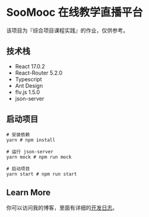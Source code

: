 # SooMooc 在线教学直播平台

该项目为『综合项目课程实践』的作业，仅供参考。

## 技术栈

- React 17.0.2
- React-Router 5.2.0
- Typescript
- Ant Design
- flv.js 1.5.0
- json-server

## 启动项目

```shell
# 安装依赖
yarn # npm install

# 运行 json-server
yarn mock # npm run mock

# 启动项目
yarn start # npm run start
```

## Learn More

你可以访问我的博客，里面有详细的[开发日志](https://blog.ethanloo.cn/post/2021-05-09-SooMooc/%E9%A1%B9%E7%9B%AE%E5%90%AF%E5%8A%A8%20-%20SooMooc%20%E7%9B%B4%E6%92%AD%E5%B9%B3%E5%8F%B0/)。
